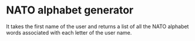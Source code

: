 # NATO alphabet generator
 It takes the first name of the user and returns a list of all the NATO alphabet words associated with each letter of the user name.
